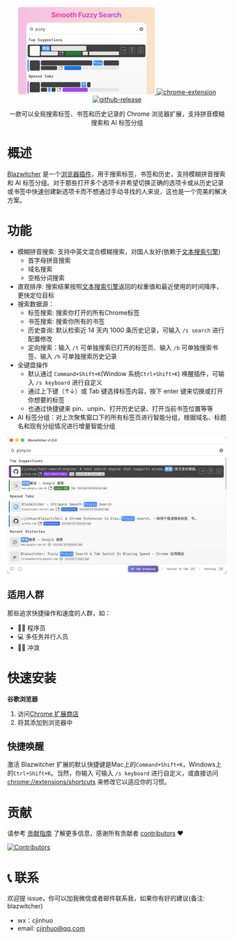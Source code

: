 <div align="center">
    <a href="#" target="_blank">
    <img src="./1.0-english-880x440-radius.png" alt="logo" height="200">
    </a>

<a href="https://chromewebstore.google.com/detail/blazwitcher-fuzzy-pinyin/fjgablnemienkegdnbihhemebmmonihg" target="_blank">
<img src="https://img.shields.io/badge/chrome-extension?style=flat&label=extension&color=deepskyblue" alt="chrome-extension">
</a>
<a href="https://github.com/cjinhuo/blazwitcher/releases" target="_blank">
<img src="https://img.shields.io/github/v/release/cjinhuo/blazwitcher?style=flat&label=release&color=green" alt="github-release">
</a>

<p>一款可以全局搜索标签、书签和历史记录的 Chrome 浏览器扩展，支持拼音模糊搜索和 AI 标签分组</p>
</div>

# 概述
[Blazwitcher](https://blazwitcher.vercel.app/zh) 是一个[浏览器插件](https://chrome.google.com/webstore/detail/fjgablnemienkegdnbihhemebmmonihg)，用于搜索标签，书签和历史，支持模糊拼音搜索和 AI 标签分组。对于那些打开多个选项卡并希望切换正确的选项卡或从历史记录或书签中快速创建新选项卡而不想通过手动寻找的人来说，这也是一个完美的解决方案。

# 功能
- 模糊拼音搜索: 支持中英文混合模糊搜索，对国人友好(依赖于[文本搜索引擎](https://github.com/cjinhuo/text-search-engine))
  - 首字母拼音搜索
  - 域名搜索
  - 空格分词搜索
- 直观排序: 搜索结果按照[文本搜索引擎](https://github.com/cjinhuo/text-search-engine)返回的权重值和最近使用的时间降序，更快定位目标
- 搜索数据源：
  - 标签搜索: 搜索你打开的所有Chrome标签
  - 书签搜索: 搜索你所有的书签
  - 历史查询: 默认检索近 14 天内 1000 条历史记录，可输入 `/s search` 进行配置修改
  - 定向搜索：输入 `/t` 可单独搜索已打开的标签页、输入 `/b` 可单独搜索书签、输入 `/h` 可单独搜索历史记录
- 全键盘操作
  - 默认通过 `Command+Shift+K`(Window 系统`Ctrl+Shift+K`) 唤醒插件，可输入 `/s keyboard` 进行自定义
  - 通过上下键（↑↓）或 Tab 键选择标签内容，按下 enter 键来切换或打开你想要的标签
  - 也通过快捷键来 pin、unpin、打开历史记录、打开当前书签位置等等
- AI 标签分组：对上次聚焦窗口下的所有标签页进行智能分组，根据域名、标题名和现有分组情况进行增量智能分组

![landing](./landing.png)

## 适用人群
那些追求快捷操作和速度的人群，如：
- 🧑‍💻 程序员 
- 💻 多任务并行人员
- 🏄🏻 冲浪 


# 快速安装
**谷歌浏览器**
1.  访问[Chrome 扩展商店](https://chrome.google.com/webstore/detail/ᾋfjgablnemienkegdnbihhemebmmonihg)
2.  将其添加到浏览器中


## 快捷唤醒
激活 Blazwitcher 扩展的默认快捷键是Mac上的`Command+Shift+K`，Windows上的`Ctrl+Shift+K`。当然，你输入 可输入 `/s keyboard` 进行自定义，或直接访问 [chrome://extensions/shortcuts](chrome://extensions/shortcuts) 来修改它以适应你的习惯。


# 贡献
请参考 [贡献指南](./CONTRIBUTING.md) 了解更多信息，感谢所有贡献者 [contributors](https://github.com/cjinhuo/blazwitcher/graphs/contributors) ❤️

[![Contributors](https://contrib.rocks/image?repo=cjinhuo/blazwitcher)](https://github.com/cjinhuo/blazwitcher/graphs/contributors)


# 📞 联系
欢迎提 issue，你可以加我微信或者邮件联系我，如果你有好的建议(备注: blazwitcher)
* wx：cjinhuo
* email: cjinhuo@qq.com